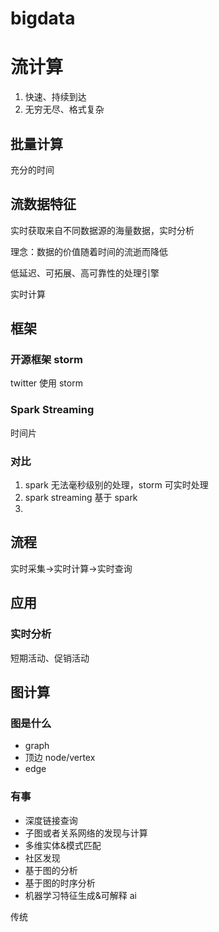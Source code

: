 # bigdata


# 流计算

1.  快速、持续到达
2.  无穷无尽、格式复杂

## 批量计算

充分的时间

## 流数据特征

实时获取来自不同数据源的海量数据，实时分析

理念：数据的价值随着时间的流逝而降低

低延迟、可拓展、高可靠性的处理引擎

实时计算

## 框架

### 开源框架 storm

twitter 使用 storm

### Spark Streaming

时间片

### 对比

1. spark 无法毫秒级别的处理，storm 可实时处理 
2. spark streaming 基于 spark 
3. 

## 流程

实时采集->实时计算->实时查询

### 

## 应用

### 实时分析

短期活动、促销活动


## 图计算

### 图是什么

- graph
- 顶边 node/vertex
- edge

### 有事

- 深度链接查询
- 子图或者关系网络的发现与计算
- 多维实体&模式匹配
- 社区发现
- 基于图的分析
- 基于图的时序分析
- 机器学习特征生成&可解释 ai

传统